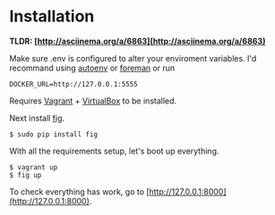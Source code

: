 Installation
============

**TLDR: [http://asciinema.org/a/6863](http://asciinema.org/a/6863)**

Make sure .env is configured to alter your enviroment variables. I'd recommand using [autoenv](https://github.com/kennethreitz/autoenv) or [foreman](https://github.com/ddollar/foreman) or run

    DOCKER_URL=http://127.0.0.1:5555

Requires [Vagrant](http://downloads.vagrantup.com/tags/v1.3.5) + [VirtualBox](https://www.virtualbox.org/wiki/Downloads) to be installed.

Next install [fig](https://github.com/orchardup/fig/).

    $ sudo pip install fig

With all the requirements setup, let's boot up everything.

    $ vagrant up
    $ fig up

To check everything has work, go to [http://127.0.0.1:8000](http://127.0.0.1:8000).